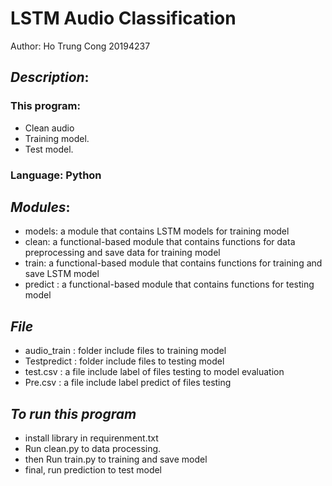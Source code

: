 # LSTM Audio Classification

Author:  Ho Trung Cong 20194237

## ***Description***:

### This program:
* Clean audio
* Training model.
* Test model.


### Language: Python

## ***Modules***:

* models: a module that contains LSTM models for training model 
* clean: a functional-based module that contains functions for data preprocessing and save data for training model
* train:  a functional-based module that contains functions for training and save LSTM model
* predict :  a functional-based module that contains functions for testing model
## ***File***
* audio_train : folder include files to training model
* Testpredict : folder include files to testing model
* test.csv : a file include label of files testing to model evaluation
* Pre.csv  : a file include label predict of files testing 
## ***To run this program***

* install library in requirenment.txt
* Run clean.py to data processing.
* then Run train.py to training and save model
* final, run prediction to test model
